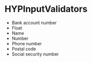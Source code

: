 HYPInputValidators
==================

* Bank account number
* Float
* Name
* Number
* Phone number
* Postal code
* Social security number
